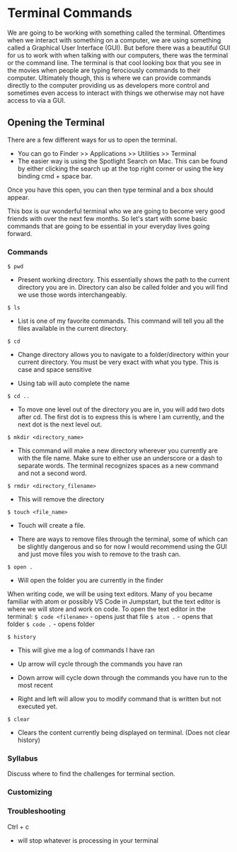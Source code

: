# Terminal Commands

We are going to be working with something called the terminal.  Oftentimes when we interact with something on a computer, we are using something called a Graphical User Interface (GUI).  But before there was a beautiful GUI for us to work with when talking with our computers, there was the terminal or the command line.  The terminal is that cool looking box that you see in the movies when people are typing ferociously commands to their computer.  Ultimately though, this is where we can provide commands directly to the computer providing us as developers more control and sometimes even access to interact with things we otherwise may not have access to via a GUI.  

## Opening the Terminal

There are a few different ways for us to open the terminal.  

- You can go to Finder >> Applications >> Utilities >> Terminal
- The easier way is using the Spotlight Search on Mac.  This can be found by either clicking the search up at the top right corner or using the key binding cmd + space bar.

Once you have this open, you can then type terminal and a box should appear.

This box is our wonderful terminal who we are going to become very good friends with over the next few months.  So let's start with some basic commands that are going to be essential in your everyday lives going forward.

### Commands
`$ pwd` 
  - Present working directory.  This essentially shows the path to the current directory you are in.  Directory can also be called folder and you will find we use those words interchangeably.

`$ ls`
  - List is one of my favorite commands. This command will tell you all the files available in the current directory.

`$ cd`
  - Change directory allows you to navigate to a folder/directory within your current directory.  You must be very exact with what you type.  This is case and space sensitive

  - Using tab will auto complete the name

`$ cd ..`
  - To move one level out of the directory you are in, you will add two dots after cd.  The first dot is to express this is where I am currently, and the next dot is the next level out.

`$ mkdir <directory_name>`
  - This command will make a new directory wherever you currently are with the file name.  Make sure to either use an underscore or a dash to separate words.  The terminal recognizes spaces as a new command and not a second word.

`$ rmdir <directory_filename>`
  - This will remove the directory

`$ touch <file_name>`
  - Touch will create a file.

- There are ways to remove files through the terminal, some of which can be slightly dangerous and so for now I would recommend using the GUI and just move files you wish to remove to the trash can.

`$ open .`
  - Will open the folder you are currently in the finder


When writing code, we will be using text editors.  Many of you became familiar with atom or possibly VS Code in Jumpstart, but the text editor is where we will store and work on code.  To open the text editor in the terminal:
`$ code <filename>` - opens just that file
`$ atom .` - opens that folder
`$ code .` - opens folder

`$ history`
  - This will give me a log of commands I have ran

- Up arrow will cycle through the commands you have ran
- Down arrow will cycle down through the commands you have run to the most recent
- Right and left will allow you to modify command that is written but not executed yet.

`$ clear`
  - Clears the content currently being displayed on terminal.  (Does not clear history)

### Syllabus
Discuss where to find the challenges for terminal section.

### Customizing


### Troubleshooting
Ctrl + c 
- will stop whatever is processing in your terminal
